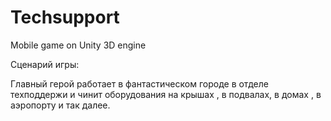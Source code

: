 Techsupport
===========


Mobile game on Unity 3D engine 

Сценарий игры:

Главный герой работает в фантастическом городе в отделе техподдержи и чинит оборудования на крышах , в подвалах, в домах , в аэропорту и так далее.

